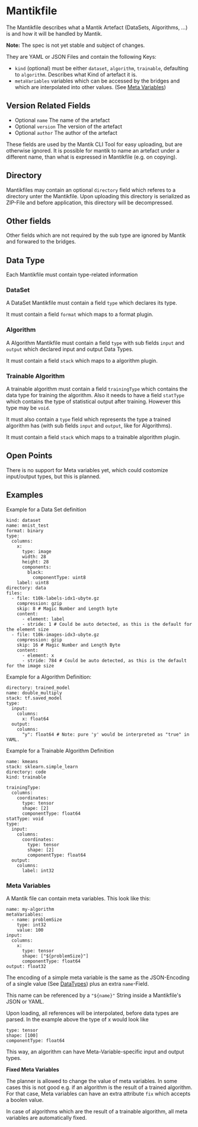 # Mantikfile

The Mantikfile describes what a Mantik Artefact (DataSets, Algorithms, ...) is and how it will be handled by Mantik.

**Note:** The spec is not yet stable and subject of changes.

They are YAML or JSON Files and contain the following Keys:

- `kind` (optional) must be either `dataset`, `algorithm`, `trainable`, defaulting to `algorithm`. Describes what Kind of artefact it is.
- `metaVariables` variables which can be accessed by the bridges and which are interpolated into other values.
   (See [Meta Variables](#meta-variables))

## Version Related Fields

- Optional `name` The name of the artefact
- Optional `version` The version of the artefact
- Optional `author` The author of the artefact

These fields are used by the Mantik CLI Tool for easy uploading, but are otherwise ignored. It is possible for mantik to
name an artefact under a different name, than what is expressed in Mantikfile (e.g. on copying).

## Directory

Mantikfiles may contain an optional `directory` field which referes to a directory unter the Mantikfile. Upon uploading this
directory is serialized as ZIP-File and before application, this directory will be decompressed.

## Other fields

Other fields which are not required by the sub type are ignored by Mantik and forwared to the bridges.

## Data Type

Each Mantikfile must contain type-related information

### DataSet

A DataSet Mantikfile must contain a field `type` which declares its type.

It must contain a field `format` which maps to a format plugin.

### Algorithm

A Algorithm Mantikfile must contain a field `type` with sub fields `input` and `output` which declared input and output Data Types.

It must contain a field `stack` which maps to a algorithm plugin.

### Trainable Algorithm

A trainable algorithm must contain a field `trainingType` which contains the data type for training the algorithm.
Also it needs to have a field `statType` which contains the type of statistical output after training. However this type may be `void`.

It must also contain a `type` field which represents the type a trained algorithm has (with sub fields `input` and `output`, like for Algorithms).

It must contain a field `stack` which maps to a trainable algorithm plugin.


## Open Points

There is no support for Meta variables yet, which could costomize input/output types, but this is planned.

## Examples

Example for a Data Set definition

```
kind: dataset
name: mnist_test
format: binary
type:
  columns:
    x:
      type: image
      width: 28
      height: 28
      components:
        black:
          componentType: uint8
    label: uint8
directory: data
files:
  - file: t10k-labels-idx1-ubyte.gz
    compression: gzip
    skip: 8 # Magic Number and Length byte
    content:
      - element: label
      - stride: 1 # Could be auto detected, as this is the default for the element size
  - file: t10k-images-idx3-ubyte.gz
    compression: gzip
    skip: 16 # Magic Number and Length Byte
    content:
      - element: x
      - stride: 784 # Could be auto detected, as this is the default for the image size
```

Example for a Algorithm Definition:

```
directory: trained_model
name: double_multiply
stack: tf.saved_model
type:
  input:
    columns:
      x: float64
  output:
    columns:
      "y": float64 # Note: pure 'y' would be interpreted as "true" in YAML.
```

Example for a Trainable Algorithm Definition

```
name: kmeans
stack: sklearn.simple_learn
directory: code
kind: trainable

trainingType:
  columns:
    coordinates:
      type: tensor
      shape: [2]
      componentType: float64
statType: void
type:
  input:
    columns:
      coordinates:
        type: tensor
        shape: [2]
        componentType: float64
  output:
    columns:
      label: int32
```

### Meta Variables

A Mantik file can contain meta variables. This look like this:

```
name: my-algorithm
metaVariables:
  - name: problemSize
    type: int32
    value: 100
input:
  columns:
    x:
      type: tensor
      shape: ["${problemSize}"]
      componentType: float64
output: float32
```

The encoding of a simple meta variable is the same as the JSON-Encoding of a single value (See [DataTypes](DataTypes.md))
plus an extra `name`-Field.

This name can be referenced by a `"${name}"` String inside a Mantikfile's JSON or YAML.

Upon loading, all references will be interpolated, before data types are parsed. In the example
above the type of x would look like

```
type: tensor
shape: [100]
componentType: float64
```

This way, an algorithm can have Meta-Variable-specific input and output types.

**Fixed Meta Variables**

The planner is allowed to change the value of meta variables. In some cases this is not good
e.g. if an algorithm is the result of a trained algorithm. For that case, Meta variables
can have an extra attribute `fix` which accepts a boolen value.

In case of algorithms which are the result of a trainable algorithm, all meta variables
are automatically fixed.
